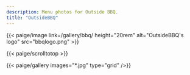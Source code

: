 ```yaml
---
description: Menu photos for Outside BBQ. 
title: "OutsideBBQ"
---
```

<div class="text-center">{{< paige/image link=/gallery/bbq/ height="20rem" alt="OutsideBBQ's logo" src="bbqlogo.png"    >}}</div>

{{< paige/scrolltotop >}}

{{< paige/gallery images="*.jpg" type="grid"  />}}